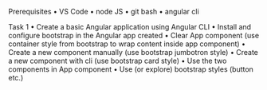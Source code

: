 Prerequisites
•	VS Code
•	node JS
•	git bash
•	angular cli

Task 1
•	Create a basic Angular application using Angular CLI
•	Install and configure bootstrap in the Angular app created
•	Clear App component (use container style from bootstrap to wrap content inside app component)
•	Create a new component manually (use bootstrap jumbotron style)
•	Create a new component with cli (use bootstrap card style)
•	Use the two components in App component
•	Use (or explore) bootstrap styles (button etc.)

